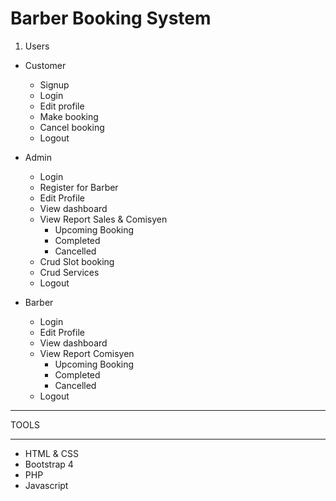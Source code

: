 # Barber Booking System
1. Users 
- Customer
  - Signup
  - Login
  - Edit profile
  - Make booking
  - Cancel booking
  - Logout
    
- Admin
  - Login
  - Register for Barber
  - Edit Profile
  - View dashboard
  - View Report Sales & Comisyen
      - Upcoming Booking
      - Completed
      - Cancelled
  - Crud Slot booking
  - Crud Services
  - Logout
    
- Barber
  - Login
  - Edit Profile
  - View dashboard
  - View Report Comisyen
      - Upcoming Booking
      - Completed
      - Cancelled
  - Logout
  
**********************
TOOLS
**********************
- HTML & CSS
- Bootstrap 4
- PHP
- Javascript
